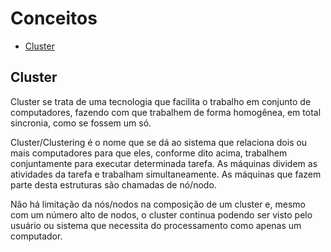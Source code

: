 # Conceitos

- [Cluster](#cluster)

## Cluster

Cluster se trata de uma tecnologia que facilita o trabalho em conjunto de computadores, fazendo com que trabalhem de forma homogênea, em total sincronia, como se fossem um só.

Cluster/Clustering é o nome que se dá ao sistema que relaciona dois ou mais computadores para que eles, conforme dito acima, trabalhem conjuntamente para executar determinada tarefa. As máquinas dividem as atividades da tarefa e trabalham simultaneamente.
As máquinas que fazem parte desta estruturas são chamadas de nó/nodo.

Não há limitação da nós/nodos na composição de um cluster e, mesmo com um número alto de nodos, o cluster continua podendo ser visto pelo usuário ou sistema que necessita do processamento como apenas um computador.
